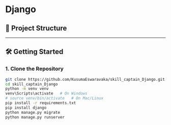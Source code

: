 # Django
## 📁 Project Structure


---

## 🛠️ Getting Started

### 1. Clone the Repository
```bash
git clone https://github.com/KusumaEswaravaka/skill_captain_Django.git
cd skill_captain_Django
python -m venv venv
venv\Scripts\activate   # On Windows
# source venv/bin/activate   # On Mac/Linux
pip install -r requirements.txt
pip install django
python manage.py migrate
python manage.py runserver
